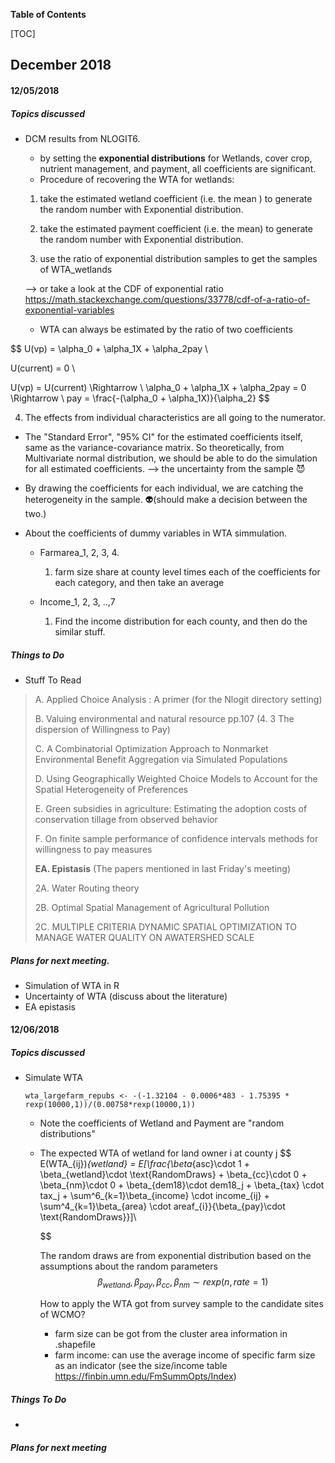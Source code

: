 **Table of Contents**

[TOC]





## December 2018

#### 12/05/2018

##### Topics discussed

- DCM results from NLOGIT6. 

  + by setting the **exponential distributions** for Wetlands, cover crop, nutrient management, and payment, all coefficients are significant. 
  + Procedure of recovering the WTA for wetlands:

  1) take the estimated wetland coefficient  (i.e. the mean ) to generate the random number with Exponential distribution.

  2) take the  estimated payment coefficient  (i.e. the mean) to generate the random number with Exponential distribution.

  3) use the ratio of exponential distribution samples to get the samples of WTA_wetlands

   --> or take a look at the CDF of exponential ratio https://math.stackexchange.com/questions/33778/cdf-of-a-ratio-of-exponential-variables

  - WTA can always be estimated by the ratio of two   coefficients


$$
U(vp) = \alpha_0 + \alpha_1X + \alpha_2pay \\
  
  U(current) = 0 \\
  
  U(vp) = U(current) \Rightarrow \\
  \alpha_0 + \alpha_1X + \alpha_2pay = 0 \Rightarrow \\
  pay = \frac{-(\alpha_0 + \alpha_1X)}{\alpha_2}
$$




  4) The effects from individual characteristics are all going to the numerator. 

- The "Standard  Error", "95% CI" for the estimated coefficients itself, same as the variance-covariance matrix. So theoretically, from  Multivariate normal distribution, we should be able to do the simulation for all estimated coefficients.  --> the uncertainty from the sample :smiling_imp:
- By drawing the coefficients for each individual, we are catching the heterogeneity in the sample.  :alien:(should make a decision between the two.)



- About the coefficients of dummy variables in WTA simmulation. 

  - Farmarea_1, 2, 3, 4. 

    1)  farm size share at county level times each of the coefficients for each category, and then take an average 

  - Income_1, 2, 3, ..,7

    1) Find the income distribution for each county, and then do the similar stuff. 




#####  Things to Do

- Stuff To Read

> A. Applied Choice Analysis : A primer (for the Nlogit directory setting)
>
> B. Valuing environmental and natural resource pp.107   (4. 3 The dispersion of Willingness to Pay)
>
> C. A Combinatorial Optimization Approach to Nonmarket Environmental Benefit Aggregation via Simulated Populations
>
> D. Using Geographically Weighted Choice Models to Account for the Spatial Heterogeneity of Preferences
>
> E.  Green subsidies in agriculture: Estimating the adoption costs of conservation tillage from observed behavior
>
> F. On finite sample performance of confidence intervals methods for willingness to pay measures
>
> **EA. Epistasis** (The papers mentioned in last Friday's meeting)
>
> 2A. Water Routing theory
>
> 2B. Optimal Spatial Management of Agricultural Pollution
>
> 2C. MULTIPLE CRITERIA DYNAMIC SPATIAL OPTIMIZATION TO MANAGE WATER QUALITY ON AWATERSHED SCALE



##### Plans for next meeting. 

- Simulation of WTA in R
- Uncertainty of WTA (discuss about the literature)
- EA epistasis 



#### 12/06/2018

##### Topics discussed

- Simulate WTA

  ```
  wta_largefarm_repubs <- -(-1.32104 - 0.0006*483 - 1.75395 * rexp(10000,1))/(0.00758*rexp(10000,1))
  ```

  - Note the coefficients of Wetland and Payment are "random distributions"

  - The expected WTA of wetland for land owner i at county j 
    $$
    E(WTA_{ij})_{wetland} = E[\frac{\beta_{asc}\cdot 1 + \beta_{wetland}\cdot \text{RandomDraws} + \beta_{cc}\cdot 0 + \beta_{nm}\cdot 0 + \beta_{dem18}\cdot dem18_j + \beta_{tax} \cdot tax_j + \sum^6_{k=1}\beta_{income} \cdot income_{ij} + \sum^4_{k=1}\beta_{area} \cdot areaf_{i}}{\beta_{pay}\cdot \text{RandomDraws}}]\\
    
     
    $$




    The random draws are from exponential distribution based on the assumptions about the random parameters
    $$
    \beta_{wetland}, \beta_{pay},\beta_{cc},\beta_{nm} \sim rexp(n, rate = 1)
    $$


    How to apply the WTA got from survey sample to the candidate sites of WCMO?
    
    - farm size can be got from the cluster area information in  .shapefile
    - farm income: can use the average income of specific farm size as an indicator (see the size/income table  <https://finbin.umn.edu/FmSummOpts/Index>)

##### Things To Do

- 

##### Plans for next meeting

